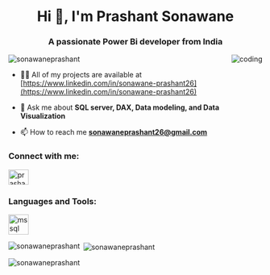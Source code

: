 <h1 align="center">Hi 👋, I'm Prashant Sonawane</h1>
<h3 align="center">A passionate Power Bi developer from India</h3>

<img align="right" alt="coding" wight="400" src="https://user-images.githubusercontent.com/55389276/140866485-8fb1c876-9a8f-4d6a-98dc-08c4981eaf70.gif">

<p align="left"> <img src="https://komarev.com/ghpvc/?username=sonawaneprashant&label=Profile%20views&color=0e75b6&style=flat" alt="sonawaneprashant" /> </p>

- 👨‍💻 All of my projects are available at [https://www.linkedin.com/in/sonawane-prashant26](https://www.linkedin.com/in/sonawane-prashant26)

- 💬 Ask me about **SQL server, DAX, Data modeling, and Data Visualization**

- 📫 How to reach me **sonawaneprashant26@gmail.com**

<h3 align="left">Connect with me:</h3>
<p align="left">
<a href="https://linkedin.com/in/prashant sonawane" target="blank"><img align="center" src="https://raw.githubusercontent.com/rahuldkjain/github-profile-readme-generator/master/src/images/icons/Social/linked-in-alt.svg" alt="prashant sonawane" height="30" width="40" /></a>
</p>

<h3 align="left">Languages and Tools:</h3>
<p align="left"> <a href="https://www.microsoft.com/en-us/sql-server" target="_blank" rel="noreferrer"> <img src="https://www.svgrepo.com/show/303229/microsoft-sql-server-logo.svg" alt="mssql" width="40" height="40"/> </a> </p>

<p><img align="left" src="https://github-readme-stats.vercel.app/api/top-langs?username=sonawaneprashant&show_icons=true&locale=en&layout=compact" alt="sonawaneprashant" /></p>

<p>&nbsp;<img align="center" src="https://github-readme-stats.vercel.app/api?username=sonawaneprashant&show_icons=true&locale=en" alt="sonawaneprashant" /></p>

<p><img align="center" src="https://github-readme-streak-stats.herokuapp.com/?user=sonawaneprashant&" alt="sonawaneprashant" /></p>
